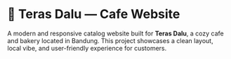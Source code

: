 # 🌿 Teras Dalu — Cafe Website

A modern and responsive catalog website built for **Teras Dalu**, a cozy cafe and bakery located in Bandung. This project showcases a clean layout, local vibe, and user-friendly experience for customers.